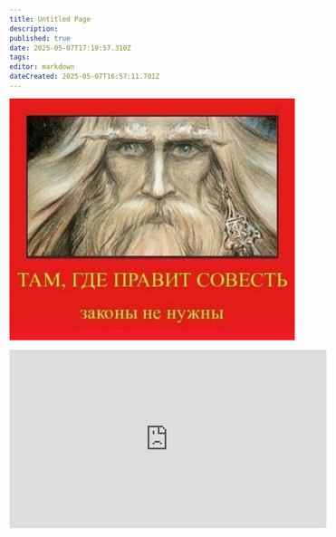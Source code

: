 ```yaml
---
title: Untitled Page
description: 
published: true
date: 2025-05-07T17:19:57.310Z
tags: 
editor: markdown
dateCreated: 2025-05-07T16:57:11.701Z
---
```


<img src="/scale_1200.jpg" class="il"></img>
<iframe width="560" height="315" src="https://www.youtube-nocookie.com/embed/c2zw69Rs_mw?si=6jaMKZ4r7k8Z9oj1" title="YouTube video player" frameborder="0" allow="accelerometer; autoplay; clipboard-write; encrypted-media; gyroscope; picture-in-picture; web-share" referrerpolicy="strict-origin-when-cross-origin" allowfullscreen autoplay></iframe>